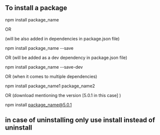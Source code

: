 ## To install a package

npm install package_name 

OR

(will be also added in dependencies in package.json file)

npm install package_name --save

OR   (will be  added as a dev dependency in package.json file)

npm install package_name --save-dev

OR   (when it comes to multiple dependencies)

npm install package_name1 package_name2

OR (download mentioning the version [5.0.1 in this case] )

npm install package_name@5.0.1


## in case of uninstalling only use install instead of uninstall 





